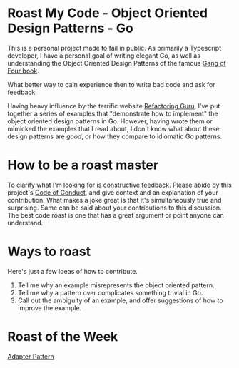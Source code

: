 # Roast My Code - Object Oriented Design Patterns - Go

This is a personal project made to fail in public. As primarily a Typescript developer, 
I have a personal goal of writing elegant Go, as well as understanding the Object Oriented Design Patterns of the
famous [Gang of Four book](https://www.amazon.com/Design-Patterns-Object-Oriented-Addison-Wesley-Professional-ebook/dp/B000SEIBB8).

What better way to gain experience then to write bad code and ask for feedback.

Having heavy influence by the terrific website [Refactoring Guru](https://refactoring.guru/), I've put together a series of examples that "demonstrate how to implement" the object oriented design patterns in Go. However, having wrote them or mimicked the examples that I read about, I don't know what about these design patterns are _good_, or how they compare to idiomatic Go patterns.

# How to be a roast master

To clarify what I'm looking for is constructive feedback. Please abide by this project's [Code of Conduct](/CODE_OF_CONDUCT.md), and give context and an explanation of your contribution. What makes a joke great is that it's simultaneously true and surprising. Same can be said about your contributions to this discussion. The best code roast is one that has a great argument or point anyone can understand.

# Ways to roast
Here's just a few ideas of how to contribute.
1. Tell me why an example misrepresents the object oriented pattern.
2. Tell me why a pattern over complicates something trivial in Go.
3. Call out the ambiguity of an example, and offer suggestions of how to improve the example.

# Roast of the Week
[Adapter Pattern](/adapter/)